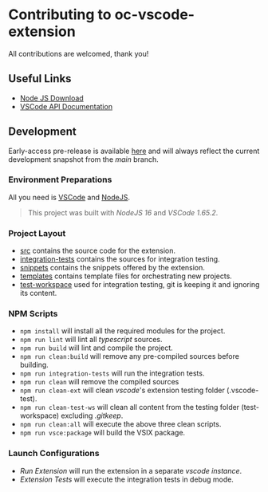 # Contributing to oc-vscode-extension

All contributions are welcomed, thank you!

## Useful Links

- [Node JS Download][0]
- [VSCode API Documentation][1]

## Development

Early-access pre-release is available [here][3] and will always reflect the current development snapshot from the _main_ branch.

### Environment Preparations

All you need is [VSCode][2] and [NodeJS][0].

> This project was built with _NodeJS 16_ and _VSCode 1.65.2_.

### Project Layout

- [src][10] contains the source code for the extension.
- [integration-tests][11] contains the sources for integration testing.
- [snippets][12] contains the snippets offered by the extension.
- [templates][13] contains template files for orchestrating new projects.
- [test-workspace][14] used for integration testing, git is keeping it and ignoring its content.

### NPM Scripts

- `npm install` will install all the required modules for the project.
- `npm run lint` will lint all _typescript_ sources.
- `npm run build` will lint and compile the project.
- `npm run clean:build` will remove any pre-compiled sources before building.
- `npm run integration-tests` will run the integration tests.
- `npm run clean` will remove the compiled sources
- `npm run clean-ext` will clean _vscode_'s extension testing folder (.vscode-test).
- `npm run clean-test-ws` will clean all content from the testing folder (test-workspace) excluding _.gitkeep_.
- `npm run clean:all` will execute the above three clean scripts.
- `npm run vsce:package` will build the VSIX package.

### Launch Configurations

- _Run Extension_ will run the extension in a separate _vscode instance_.
- _Extension Tests_ will execute the integration tests in debug mode.

<!-- LINKS -->
[0]: https://nodejs.org
[1]: https://code.visualstudio.com/api
[2]: https://code.visualstudio.com/
[3]: https://github.com/ilan-pinto/ocm-vscode-extension/releases/tag/early-access
<!-- CODE LINKS -->
[10]: https://github.com/ilan-pinto/ocm-vscode-extension/tree/main/src
[11]: https://github.com/ilan-pinto/ocm-vscode-extension/tree/main/integration-tests
[12]: https://github.com/ilan-pinto/ocm-vscode-extension/tree/main/snippets
[13]: https://github.com/ilan-pinto/ocm-vscode-extension/tree/main/templates
[14]: https://github.com/ilan-pinto/ocm-vscode-extension/tree/main/test-workspace
